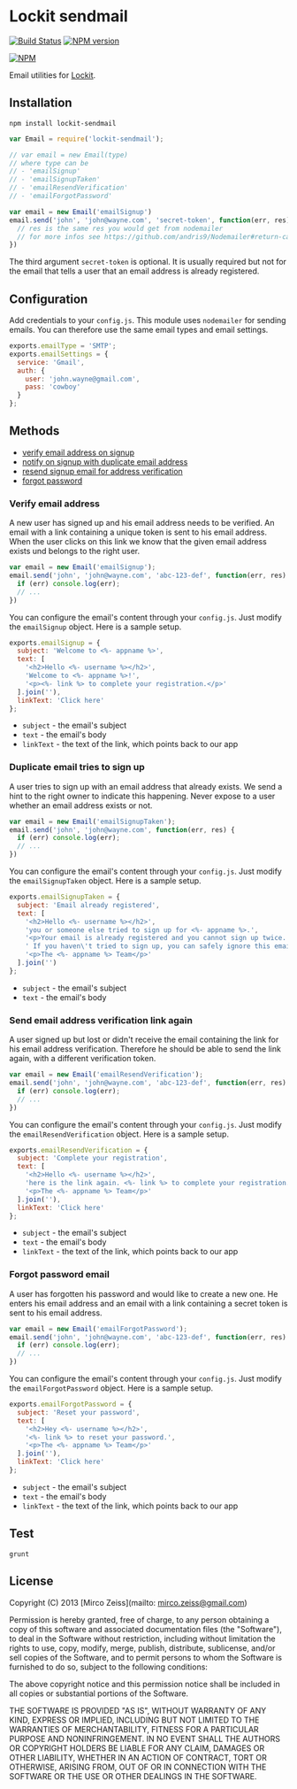 # Lockit sendmail

[![Build Status](https://travis-ci.org/zeMirco/lockit-sendmail.png)](https://travis-ci.org/zeMirco/lockit-sendmail) [![NPM version](https://badge.fury.io/js/lockit-sendmail.png)](http://badge.fury.io/js/lockit-sendmail)

[![NPM](https://nodei.co/npm/lockit-sendmail.png)](https://nodei.co/npm/lockit-sendmail/)

Email utilities for [Lockit](https://github.com/zeMirco/lockit).

## Installation

`npm install lockit-sendmail`

```js
var Email = require('lockit-sendmail');

// var email = new Email(type)
// where type can be
// - 'emailSignup'
// - 'emailSignupTaken'
// - 'emailResendVerification'
// - 'emailForgotPassword'

var email = new Email('emailSignup')
email.send('john', 'john@wayne.com', 'secret-token', function(err, res) {
  // res is the same res you would get from nodemailer
  // for more infos see https://github.com/andris9/Nodemailer#return-callback
})
```

The third argument `secret-token` is optional. It is usually required but not for the email that
tells a user that an email address is already registered.

## Configuration

Add credentials to your `config.js`. This module uses `nodemailer` for sending emails. You can therefore
use the same email types and email settings.

```js
exports.emailType = 'SMTP';
exports.emailSettings = {
  service: 'Gmail',
  auth: {
    user: 'john.wayne@gmail.com',
    pass: 'cowboy'
  }
};
```

## Methods

 - [verify email address on signup](#verify-email-address)
 - [notify on signup with duplicate email address](#duplicate-email-tries-to-sign-up)
 - [resend signup email for address verification](#send-email-address-verification-link-again)
 - [forgot password](#forgot-password-email)

### Verify email address

A new user has signed up and his email address needs to be verified.
An email with a link containing a unique token is sent to his email address.
When the user clicks on this link we know that the given email address exists und belongs to the right user.

```js
var email = new Email('emailSignup');
email.send('john', 'john@wayne.com', 'abc-123-def', function(err, res) {
  if (err) console.log(err);
  // ...
})
```

You can configure the email's content through your `config.js`. 
Just modify the `emailSignup` object.
Here is a sample setup.

```js
exports.emailSignup = {
  subject: 'Welcome to <%- appname %>',
  text: [
    '<h2>Hello <%- username %></h2>',
    'Welcome to <%- appname %>!',
    '<p><%- link %> to complete your registration.</p>'
  ].join(''),
  linkText: 'Click here'
};
```

 - `subject` - the email's subject
 - `text` - the email's body
 - `linkText` - the text of the link, which points back to our app

### Duplicate email tries to sign up

A user tries to sign up with an email address that already exists.
We send a hint to the right owner to indicate this happening.
Never expose to a user whether an email address exists or not.

```js
var email = new Email('emailSignupTaken');
email.send('john', 'john@wayne.com', function(err, res) {
  if (err) console.log(err);
  // ...
})
```

You can configure the email's content through your `config.js`. 
Just modify the `emailSignupTaken` object.
Here is a sample setup.

```js
exports.emailSignupTaken = {
  subject: 'Email already registered',
  text: [
    '<h2>Hello <%- username %></h2>',
    'you or someone else tried to sign up for <%- appname %>.',
    '<p>Your email is already registered and you cannot sign up twice.',
    ' If you haven\'t tried to sign up, you can safely ignore this email. Everything is fine!</p>',
    '<p>The <%- appname %> Team</p>'
  ].join('')
};
```

 - `subject` - the email's subject
 - `text` - the email's body

### Send email address verification link again

A user signed up but lost or didn't receive the email containing the link for his email address verification.
Therefore he should be able to send the link again, with a different verification token.

```js
var email = new Email('emailResendVerification');
email.send('john', 'john@wayne.com', 'abc-123-def', function(err, res) {
  if (err) console.log(err);
  // ...
})
```

You can configure the email's content through your `config.js`. 
Just modify the `emailResendVerification` object.
Here is a sample setup.

```js
exports.emailResendVerification = {
  subject: 'Complete your registration',
  text: [
    '<h2>Hello <%- username %></h2>',
    'here is the link again. <%- link %> to complete your registration.',
    '<p>The <%- appname %> Team</p>'
  ].join(''),
  linkText: 'Click here'
};
```

 - `subject` - the email's subject
 - `text` - the email's body
 - `linkText` - the text of the link, which points back to our app

### Forgot password email

A user has forgotten his password and would like to create a new one.
He enters his email address and an email with a link
containing a secret token is sent to his email address.

```js
var email = new Email('emailForgotPassword');
email.send('john', 'john@wayne.com', 'abc-123-def', function(err, res) {
  if (err) console.log(err);
  // ...
})
```

You can configure the email's content through your `config.js`. 
Just modify the `emailForgotPassword` object.
Here is a sample setup.

```js
exports.emailForgotPassword = {
  subject: 'Reset your password',
  text: [
    '<h2>Hey <%- username %></h2>',
    '<%- link %> to reset your password.',
    '<p>The <%- appname %> Team</p>'
  ].join(''),
  linkText: 'Click here'
};
```

 - `subject` - the email's subject
 - `text` - the email's body
 - `linkText` - the text of the link, which points back to our app

## Test

`grunt`

## License

Copyright (C) 2013 [Mirco Zeiss](mailto: mirco.zeiss@gmail.com)

Permission is hereby granted, free of charge, to any person obtaining a copy of this software and associated documentation files (the "Software"), to deal in the Software without restriction, including without limitation the rights to use, copy, modify, merge, publish, distribute, sublicense, and/or sell copies of the Software, and to permit persons to whom the Software is furnished to do so, subject to the following conditions:

The above copyright notice and this permission notice shall be included in all copies or substantial portions of the Software.

THE SOFTWARE IS PROVIDED "AS IS", WITHOUT WARRANTY OF ANY KIND, EXPRESS OR IMPLIED, INCLUDING BUT NOT LIMITED TO THE WARRANTIES OF MERCHANTABILITY, FITNESS FOR A PARTICULAR PURPOSE AND NONINFRINGEMENT. IN NO EVENT SHALL THE AUTHORS OR COPYRIGHT HOLDERS BE LIABLE FOR ANY CLAIM, DAMAGES OR OTHER LIABILITY, WHETHER IN AN ACTION OF CONTRACT, TORT OR OTHERWISE, ARISING FROM, OUT OF OR IN CONNECTION WITH THE SOFTWARE OR THE USE OR OTHER DEALINGS IN THE SOFTWARE.